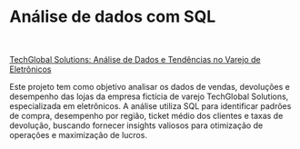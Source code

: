 # Análise de dados com SQL

<br>

[TechGlobal Solutions: Análise de Dados e Tendências no Varejo de Eletrônicos](https://github.com/DuduTrindade/Analises_de_Dados/tree/main/Projetos/Projeto%2001)

Este projeto tem como objetivo analisar os dados de vendas, devoluções e desempenho das lojas da empresa fictícia de varejo TechGlobal Solutions, especializada em eletrônicos. 
A análise utiliza SQL para identificar padrões de compra, desempenho por região, ticket médio dos clientes e taxas de devolução, buscando fornecer insights valiosos para otimização de operações e maximização de lucros.
